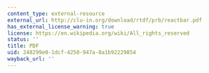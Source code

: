 ```yaml
---
content_type: external-resource
external_url: http://clu-in.org/download/rtdf/prb/reactbar.pdf
has_external_license_warning: true
license: https://en.wikipedia.org/wiki/All_rights_reserved
status: ''
title: PDF
uid: 248299e0-1dcf-4250-947a-8a1b92229854
wayback_url: ''
---
```

